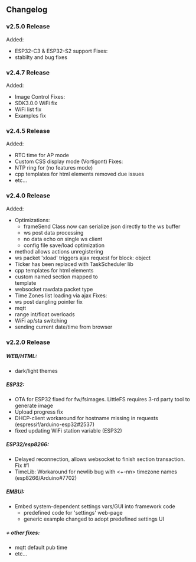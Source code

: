 ## Changelog

### v2.5.0  Release
Added:
  - ESP32-C3 & ESP32-S2 support
Fixes:
  - stabilty and bug fixes

### v2.4.7  Release
Added:
  - Image Control
Fixes:
  - SDK3.0.0 WiFi fix
  - WiFi list fix
  - Examples fix

### v2.4.5  Release
Added:
  - RTC time for AP mode
  - Custom CSS display mode (Vortigont)
Fixes:
  - NTP ring for (no features mode)
  - cpp templates for html elements removed due issues
  - etc...

### v2.4.0  Release
Added:
  - Optimizations:
    - frameSend Class now can serialize json directly to the ws buffer
    - ws post data processing
    - no data echo on single ws client
    - config file save/load optimization
  - method allows actions unregistering
  - ws packet 'xload' triggers ajax request for block: object
  - Ticker has been replaced with TaskScheduler lib
  - cpp templates for html elements
  - custom named section mapped to <div> template
  - websocket rawdata packet type
  - Time Zones list loading via ajax
Fixes:
  - ws post dangling pointer fix
  - mqtt
  - range int/float overloads
  - WiFi ap/sta switching
  - sending current date/time from browser

### v2.2.0  Release

##### WEB/HTML:
- dark/light themes

##### ESP32:
- OTA for ESP32 fixed for fw/fsimages. LittleFS requires 3-rd party tool to generate image
- Upload progress fix
- DHCP-client workaround for hostname missing in requests (espressif/arduino-esp32#2537)
 - fixed updating WiFi station variable (ESP32)
 
##### ESP32/esp8266:
- Delayed reconnection, allows websocket to finish section transaction. Fix #1
- TimeLib: Workaround for newlib bug with <+-nn> timezone names (esp8266/Arduino#7702)

##### EMBUI:
- Embed system-dependent  settings vars/GUI into framework code
  - predefined code for 'settings' web-page
  - generic example changed to adopt predefined settings UI

##### + other fixes:
- mqtt default pub time
- etc...
